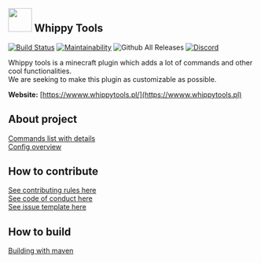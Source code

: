 ## <img src="https://avatars1.githubusercontent.com/u/35628511?s=200&v=4" width="48">  Whippy Tools
[![Build Status](https://travis-ci.org/whippytools/whippy-tools.svg?branch=master)](https://travis-ci.org/whippytools/whippy-tools)
[![Maintainability](https://api.codeclimate.com/v1/badges/e4904369acb27f1cb69d/maintainability)](https://codeclimate.com/github/whippytools/whippy-tools/maintainability)
![Github All Releases](https://img.shields.io/github/downloads/whippytools/whippy-tools/total.svg)
[![Discord](https://img.shields.io/badge/discord-whippytools-738bd7.svg?style=flat)](https://discord.gg/CYvyq3u)  

Whippy tools is a minecraft plugin which adds a lot of commands and other cool functionalities.  
We are seeking to make this plugin as customizable as possible.

**Website:** [https://wwww.whippytools.pl/](https://wwww.whippytools.pl)

## About project
[Commands list with details](https://github.com/whippytools/whippy-tools/blob/master/.github/COMMANDS_LIST.md)  
[Config overview](https://github.com/whippytools/whippy-tools/blob/master/.github/CONFIG_OVERVIEW.md)

## How to contribute
[See contributing rules here](https://github.com/whippytools/whippy-tools/blob/master/.github/CONTRIBUTING.md)  
[See code of conduct here](https://github.com/whippytools/whippy-tools/blob/master/.github/CODE_OF_CONDUCT.md)  
[See issue template here](https://github.com/whippytools/whippy-tools/blob/master/.github/ISSUE_TEMPLATE.md)  

## How to build
[Building with maven](https://github.com/whippytools/whippy-tools/blob/master/.github/BUILD_MAVEN.md)